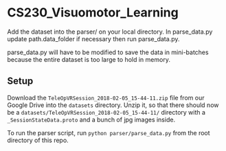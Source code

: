 # CS230_Visuomotor_Learning

Add the dataset into the parser/ on your local directory. In parse_data.py update path.data_folder if necessary then run parse_data.py. 

parse_data.py will have to be modified to save the data in mini-batches because the entire dataset is too large to hold in memory.

## Setup

Download the `TeleOpVRSession_2018-02-05_15-44-11.zip` file from our Google Drive into the `datasets` directory. Unzip it, so that there should now be a `datasets/TeleOpVRSession_2018-02-05_15-44-11/` directory with a `_SessionStateData.proto` and a bunch of jpg images inside.

To run the parser script, run `python parser/parse_data.py` from the root directory of this repo.

